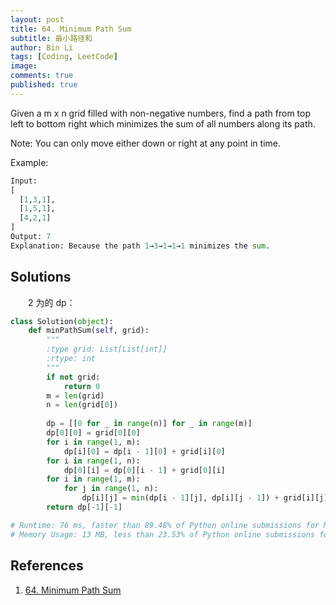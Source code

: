 ```yaml
---
layout: post
title: 64. Minimum Path Sum
subtitle: 最小路径和
author: Bin Li
tags: [Coding, LeetCode]
image: 
comments: true
published: true
---
```


Given a m x n grid filled with non-negative numbers, find a path from top left to bottom right which minimizes the sum of all numbers along its path.

Note: You can only move either down or right at any point in time.

Example:
```python
Input:
[
  [1,3,1],
  [1,5,1],
  [4,2,1]
]
Output: 7
Explanation: Because the path 1→3→1→1→1 minimizes the sum.
```

## Solutions
　　2 为的 dp：

```python
class Solution(object):
    def minPathSum(self, grid):
        """
        :type grid: List[List[int]]
        :rtype: int
        """
        if not grid:
            return 0
        m = len(grid)
        n = len(grid[0])
        
        dp = [[0 for _ in range(n)] for _ in range(m)]
        dp[0][0] = grid[0][0]
        for i in range(1, m):
            dp[i][0] = dp[i - 1][0] + grid[i][0]
        for i in range(1, n):
            dp[0][i] = dp[0][i - 1] + grid[0][i]
        for i in range(1, m):
            for j in range(1, n):
                dp[i][j] = min(dp[i - 1][j], dp[i][j - 1]) + grid[i][j]
        return dp[-1][-1]

# Runtime: 76 ms, faster than 89.48% of Python online submissions for Minimum Path Sum.
# Memory Usage: 13 MB, less than 23.53% of Python online submissions for Minimum Path Sum.
```

## References
1. [64. Minimum Path Sum](https://leetcode.com/problems/minimum-path-sum/)